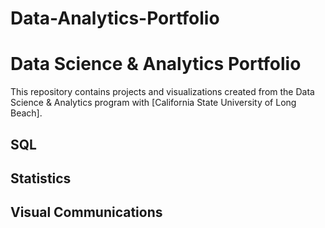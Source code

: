 # Data-Analytics-Portfolio
# Data Science & Analytics Portfolio
This repository contains projects and visualizations created from the Data
Science & Analytics program with [California State University of Long Beach].
## SQL
## Statistics
## Visual Communications
